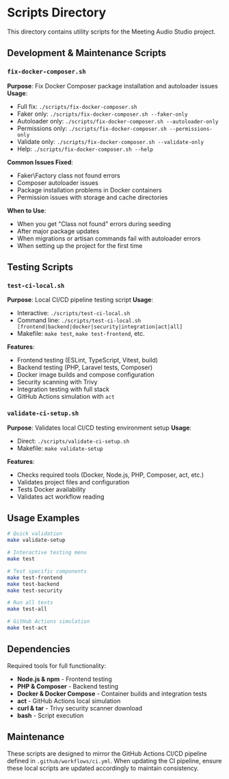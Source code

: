 # Scripts Directory

This directory contains utility scripts for the Meeting Audio Studio project.

## Development & Maintenance Scripts

### `fix-docker-composer.sh`
**Purpose**: Fix Docker Composer package installation and autoloader issues
**Usage**:
- Full fix: `./scripts/fix-docker-composer.sh`
- Faker only: `./scripts/fix-docker-composer.sh --faker-only`
- Autoloader only: `./scripts/fix-docker-composer.sh --autoloader-only`
- Permissions only: `./scripts/fix-docker-composer.sh --permissions-only`
- Validate only: `./scripts/fix-docker-composer.sh --validate-only`
- Help: `./scripts/fix-docker-composer.sh --help`

**Common Issues Fixed**:
- Faker\Factory class not found errors
- Composer autoloader issues
- Package installation problems in Docker containers
- Permission issues with storage and cache directories

**When to Use**:
- When you get "Class not found" errors during seeding
- After major package updates
- When migrations or artisan commands fail with autoloader errors
- When setting up the project for the first time

## Testing Scripts

### `test-ci-local.sh`
**Purpose**: Local CI/CD pipeline testing script
**Usage**:
- Interactive: `./scripts/test-ci-local.sh`
- Command line: `./scripts/test-ci-local.sh [frontend|backend|docker|security|integration|act|all]`
- Makefile: `make test`, `make test-frontend`, etc.

**Features**:
- Frontend testing (ESLint, TypeScript, Vitest, build)
- Backend testing (PHP, Laravel tests, Composer)
- Docker image builds and compose configuration
- Security scanning with Trivy
- Integration testing with full stack
- GitHub Actions simulation with `act`

### `validate-ci-setup.sh`
**Purpose**: Validates local CI/CD testing environment setup
**Usage**:
- Direct: `./scripts/validate-ci-setup.sh`
- Makefile: `make validate-setup`

**Features**:
- Checks required tools (Docker, Node.js, PHP, Composer, act, etc.)
- Validates project files and configuration
- Tests Docker availability
- Validates act workflow reading

## Usage Examples

```bash
# Quick validation
make validate-setup

# Interactive testing menu
make test

# Test specific components
make test-frontend
make test-backend
make test-security

# Run all tests
make test-all

# GitHub Actions simulation
make test-act
```

## Dependencies

Required tools for full functionality:
- **Node.js & npm** - Frontend testing
- **PHP & Composer** - Backend testing
- **Docker & Docker Compose** - Container builds and integration tests
- **act** - GitHub Actions local simulation
- **curl & tar** - Trivy security scanner download
- **bash** - Script execution

## Maintenance

These scripts are designed to mirror the GitHub Actions CI/CD pipeline defined in `.github/workflows/ci.yml`. When updating the CI pipeline, ensure these local scripts are updated accordingly to maintain consistency.
